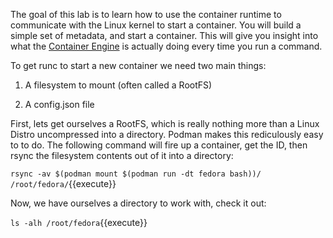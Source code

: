 The goal of this lab is to learn how to use the container runtime  to communicate with the Linux kernel to start a container. You will build a simple set of metadata, and start a container. This will give you insight into what the [Container Engine](https://developers.redhat.com/blog/2018/02/22/container-terminology-practical-introduction/#h.6yt1ex5wfo3l) is actually doing every time you run a command.

To get runc to start a new container we need two main things:

1. A filesystem to mount (often called a RootFS)

2. A config.json file

First, lets get ourselves a RootFS, which is really nothing more than a Linux Distro uncompressed into a directory. Podman makes this rediculously easy to to do. The following command will fire up a container, get the ID, then rsync the filesystem contents out of it into a directory:

``rsync -av $(podman mount $(podman run -dt fedora bash))/ /root/fedora/``{{execute}}

Now, we have ourselves a directory to work with, check it out:

``ls -alh /root/fedora``{{execute}}


